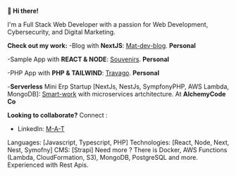 **👋 Hi there!**

I'm a Full Stack Web Developer with a passion for Web Development, Cybersecurity, and Digital Marketing.

**Check out my work:**
-Blog with **NextJS**: [Mat-dev-blog](https://mat-dev-blog-nextjs.vercel.app/). **Personal**

-Sample App with **REACT & NODE**: [Souvenirs](https://souvenirsappproject.netlify.app/). **Personal**

-PHP App with **PHP & TAILWIND**: [Travago](http://travago.42web.io/). **Personal**

-**Serverless** Mini Erp Startup [NextJs, NestJs, SympfonyPHP, AWS Lambda, MongoDB]: [Smart-work](www.smartwork.tn) with microservices artchitecture. At **AlchemyCode Co**

**Looking to collaborate?**
Connect :
  - LinkedIn: [M-A-T](www.linkedin.com/in/M-A-T)

Languages: [Javascript, Typescript, PHP]
Technologies: [React, Node, Next, Nest, Symofny]
CMS: [Strapi]
Need more ? There is Docker, AWS Functions (Lambda, CloudFormation, S3), MongoDB, PostgreSQL and more.
Experienced with Rest Apis. 
